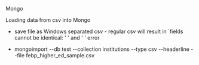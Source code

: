 Mongo

Loading data from csv into Mongo

- save file as Windows separated csv - regular csv will result in `fields cannot be identical: ' ' and ' ' error

- mongoimport --db test --collection institutions --type csv --headerline --file febp_higher_ed_sample.csv
